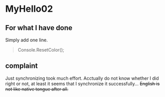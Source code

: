# MyHello02
## For what I have done
Simply add one line.
> Console.ResetColor();
## complaint
Just synchronizing took much effort.
Acctually do not know whether I did right or not, at least it seems that I synchronize it successfully...
~~English is not like native tongue after all.~~
